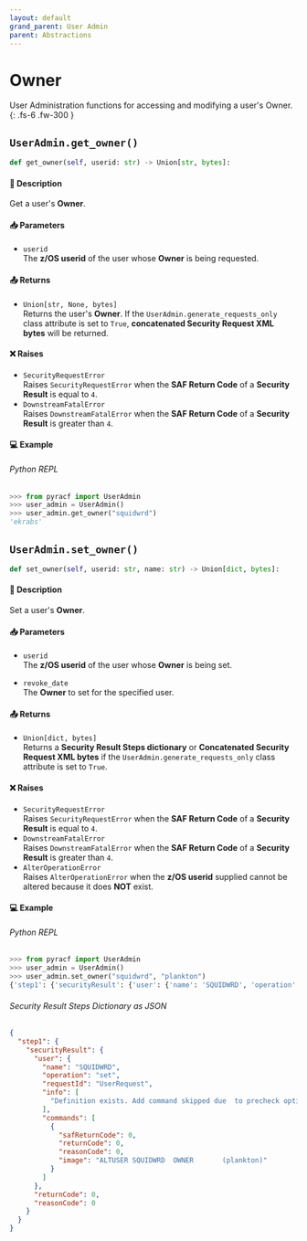```yaml
---
layout: default
grand_parent: User Admin
parent: Abstractions
---
```


# Owner

User Administration functions for accessing and modifying a user's Owner. 
{: .fs-6 .fw-300 }

## `UserAdmin.get_owner()`

```python
def get_owner(self, userid: str) -> Union[str, bytes]:
```

#### 📄 Description

Get a user's **Owner**.

#### 📥 Parameters
* `userid`<br>
  The **z/OS userid** of the user whose **Owner** is being requested.

#### 📤 Returns
* `Union[str, None, bytes]`<br>
  Returns the user's **Owner**. If the `UserAdmin.generate_requests_only` class attribute is set to `True`, **concatenated Security Request XML bytes** will be returned.

#### ❌ Raises
* `SecurityRequestError`<br>
  Raises `SecurityRequestError` when the **SAF Return Code** of a **Security Result** is equal to `4`.
* `DownstreamFatalError`<br>
  Raises `DownstreamFatalError` when the **SAF Return Code** of a **Security Result** is greater than `4`.

#### 💻 Example

###### Python REPL
```python
>>> from pyracf import UserAdmin
>>> user_admin = UserAdmin()
>>> user_admin.get_owner("squidwrd")
'ekrabs'
```

## `UserAdmin.set_owner()`

```python
def set_owner(self, userid: str, name: str) -> Union[dict, bytes]:
```

#### 📄 Description

Set a user's **Owner**.

#### 📥 Parameters
* `userid`<br>
  The **z/OS userid** of the user whose **Owner** is being set.

* `revoke_date`<br>
  The **Owner** to set for the specified user.

#### 📤 Returns
* `Union[dict, bytes]`<br>
  Returns a **Security Result Steps dictionary** or **Concatenated Security Request XML bytes** if the `UserAdmin.generate_requests_only` class attribute is set to `True`.

#### ❌ Raises
* `SecurityRequestError`<br>
  Raises `SecurityRequestError` when the **SAF Return Code** of a **Security Result** is equal to `4`.
* `DownstreamFatalError`<br>
  Raises `DownstreamFatalError` when the **SAF Return Code** of a **Security Result** is greater than `4`.
* `AlterOperationError`<br>
  Raises `AlterOperationError` when the **z/OS userid** supplied cannot be altered because it does **NOT** exist.

#### 💻 Example

###### Python REPL
```python
>>> from pyracf import UserAdmin
>>> user_admin = UserAdmin()
>>> user_admin.set_owner("squidwrd", "plankton")
{'step1': {'securityResult': {'user': {'name': 'SQUIDWRD', 'operation': 'set', 'requestId': 'UserRequest', 'info': ['Definition exists. Add command skipped due  to precheck option'], 'commands': [{'safReturnCode': 0, 'returnCode': 0, 'reasonCode': 0, 'image': 'ALTUSER SQUIDWRD  OWNER       (plankton)'}]}, 'returnCode': 0, 'reasonCode': 0, 'runningUserid': 'testuser'}}}
```

###### Security Result Steps Dictionary as JSON
```json
{
  "step1": {
    "securityResult": {
      "user": {
        "name": "SQUIDWRD",
        "operation": "set",
        "requestId": "UserRequest",
        "info": [
          "Definition exists. Add command skipped due  to precheck option"
        ],
        "commands": [
          {
            "safReturnCode": 0,
            "returnCode": 0,
            "reasonCode": 0,
            "image": "ALTUSER SQUIDWRD  OWNER       (plankton)"
          }
        ]
      },
      "returnCode": 0,
      "reasonCode": 0
    }
  }
}
```